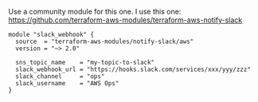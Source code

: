 Use a community module for this one. I use this one: https://github.com/terraform-aws-modules/terraform-aws-notify-slack

```
module "slack_webhook" {
  source  = "terraform-aws-modules/notify-slack/aws"
  version = "~> 2.0"

  sns_topic_name    = "my-topic-to-slack"
  slack_webhook_url = "https://hooks.slack.com/services/xxx/yyy/zzz"
  slack_channel     = "ops"
  slack_username    = "AWS Ops"
}
```
